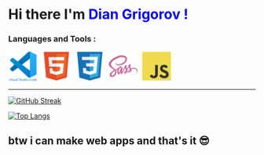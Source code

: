 <h1>Hi there I'm <span style="color: blue;">Dian Grigorov !</span></h1>

<h3> Languages and Tools :</h3>

  <div>
     <img src="https://github.com/devicons/devicon/blob/master/icons/vscode/vscode-original-wordmark.svg" title="VS Code" alt="VS Code" width="60" height="60"/>&nbsp;
     <img src="https://github.com/devicons/devicon/blob/master/icons/html5/html5-original.svg" title="HTML" alt="HTML" width="60" height="60"/>&nbsp;
     <img src="https://github.com/devicons/devicon/blob/master/icons/css3/css3-original.svg" title="CSS" alt="CSS" width="60" height="60"/>&nbsp;
     <img src="https://github.com/devicons/devicon/blob/master/icons/sass/sass-original.svg" title="SAAS" alt="SAAS" width="60" height="60"/>&nbsp;
     <img src="https://github.com/devicons/devicon/blob/master/icons/javascript/javascript-original.svg" title="JavaScript" alt="JavaScript" width="60" height="60"/>&nbsp;
  </div>
  
---
  
[![GitHub Streak](https://streak-stats.demolab.com?user=dianGrigorov&theme=tokyonight&border_radius=20&date_format=n%2Fj%5B%2FY%5D&card_width=400&border=70A5FD)](https://git.io/streak-stats)

[![Top Langs](https://github-readme-stats.vercel.app/api/top-langs/?username=dianGrigorov&layout=donut-vertical&theme=tokyonight&hide=c%23&border_radius=20&border_color=70A5FD)](https://github.com/anuraghazra/github-readme-stats) 

<h2>btw i can make web apps and that's it 😎 </h2>
 
<img src="https://komarev.com/ghpvc/?username=dianGrigorov&style=flat-square&color=blue" alt=""/>




<!--
**dianGrigorov/dianGrigorov** is a ✨ _special_ ✨ repository because its `README.md` (this file) appears on your GitHub profile.

Here are some ideas to get you started:

- 🔭 I’m currently working on ...
- 🌱 I’m currently learning ...
- 👯 I’m looking to collaborate on ...
- 🤔 I’m looking for help with ...
- 💬 Ask me about ...
- 📫 How to reach me: ...
- 😄 Pronouns: ...
- ⚡ Fun fact: ...
-->
